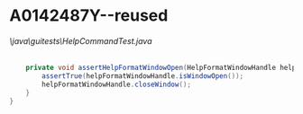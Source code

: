 # A0142487Y--reused
###### \java\guitests\HelpCommandTest.java
``` java
    private void assertHelpFormatWindowOpen(HelpFormatWindowHandle helpFormatWindowHandle) {
        assertTrue(helpFormatWindowHandle.isWindowOpen());
        helpFormatWindowHandle.closeWindow();
    }
}
```
